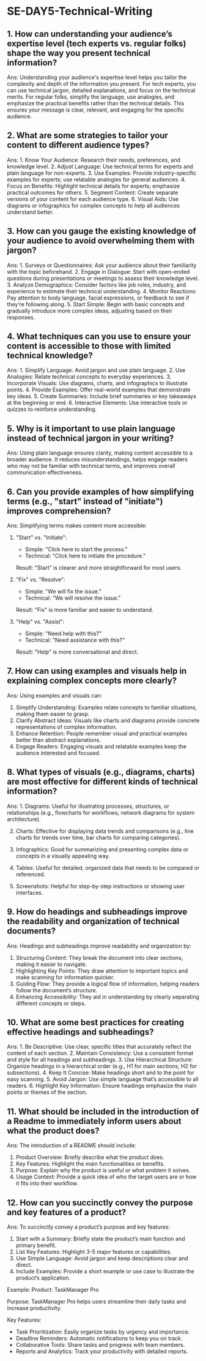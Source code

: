 # SE-DAY5-Technical-Writing
## 1. How can understanding your audience’s expertise level (tech experts vs. regular folks) shape the way you present technical information?
Ans: Understanding your audience's expertise level helps you tailor the complexity and depth of the information you present. For tech experts, you can use technical jargon, detailed explanations, and focus on the technical merits. For regular folks, simplify the language, use analogies, and emphasize the practical benefits rather than the technical details. This ensures your message is clear, relevant, and engaging for the specific audience.

## 2. What are some strategies to tailor your content to different audience types?
Ans: 1. Know Your Audience: Research their needs, preferences, and knowledge level.
2. Adjust Language: Use technical terms for experts and plain language for non-experts.
3. Use Examples: Provide industry-specific examples for experts; use relatable analogies for general audiences.
4. Focus on Benefits: Highlight technical details for experts; emphasize practical outcomes for others.
5. Segment Content: Create separate versions of your content for each audience type.
6. Visual Aids: Use diagrams or infographics for complex concepts to help all audiences understand better.

## 3. How can you gauge the existing knowledge of your audience to avoid overwhelming them with jargon?
Ans: 1. Surveys or Questionnaires: Ask your audience about their familiarity with the topic beforehand.
2. Engage in Dialogue: Start with open-ended questions during presentations or meetings to assess their knowledge level.
3. Analyze Demographics: Consider factors like job roles, industry, and experience to estimate their technical understanding.
4. Monitor Reactions: Pay attention to body language, facial expressions, or feedback to see if they’re following along.
5. Start Simple: Begin with basic concepts and gradually introduce more complex ideas, adjusting based on their responses.

## 4. What techniques can you use to ensure your content is accessible to those with limited technical knowledge?
Ans: 1. Simplify Language: Avoid jargon and use plain language.
2. Use Analogies: Relate technical concepts to everyday experiences.
3. Incorporate Visuals: Use diagrams, charts, and infographics to illustrate points.
4. Provide Examples: Offer real-world examples that demonstrate key ideas.
5. Create Summaries: Include brief summaries or key takeaways at the beginning or end.
6. Interactive Elements: Use interactive tools or quizzes to reinforce understanding.

## 5. Why is it important to use plain language instead of technical jargon in your writing?
Ans: Using plain language ensures clarity, making content accessible to a broader audience. It reduces misunderstandings, helps engage readers who may not be familiar with technical terms, and improves overall communication effectiveness.

## 6. Can you provide examples of how simplifying terms (e.g., "start" instead of "initiate") improves comprehension?
Ans: Simplifying terms makes content more accessible:

1. "Start" vs. "Initiate":
   - Simple: "Click here to start the process."
   - Technical: "Click here to initiate the procedure."

   Result: "Start" is clearer and more straightforward for most users.

2. "Fix" vs. "Resolve":
   - Simple: "We will fix the issue."
   - Technical: "We will resolve the issue."

   Result: "Fix" is more familiar and easier to understand.

3. "Help" vs. "Assist":
   - Simple: "Need help with this?"
   - Technical: "Need assistance with this?"

   Result: "Help" is more conversational and direct.

## 7. How can using examples and visuals help in explaining complex concepts more clearly?
Ans: Using examples and visuals can:

1. Simplify Understanding: Examples relate concepts to familiar situations, making them easier to grasp.
2. Clarify Abstract Ideas: Visuals like charts and diagrams provide concrete representations of complex information.
3. Enhance Retention: People remember visual and practical examples better than abstract explanations.
4. Engage Readers: Engaging visuals and relatable examples keep the audience interested and focused.

## 8. What types of visuals (e.g., diagrams, charts) are most effective for different kinds of technical information?
Ans: 1. Diagrams: Useful for illustrating processes, structures, or relationships (e.g., flowcharts for workflows, network diagrams for system architecture).

2. Charts: Effective for displaying data trends and comparisons (e.g., line charts for trends over time, bar charts for comparing categories).

3. Infographics: Good for summarizing and presenting complex data or concepts in a visually appealing way.

4. Tables: Useful for detailed, organized data that needs to be compared or referenced.

5. Screenshots: Helpful for step-by-step instructions or showing user interfaces.

## 9. How do headings and subheadings improve the readability and organization of technical documents?
Ans: Headings and subheadings improve readability and organization by:

1. Structuring Content: They break the document into clear sections, making it easier to navigate.
2. Highlighting Key Points: They draw attention to important topics and make scanning for information quicker.
3. Guiding Flow: They provide a logical flow of information, helping readers follow the document’s structure.
4. Enhancing Accessibility: They aid in understanding by clearly separating different concepts or steps.

## 10. What are some best practices for creating effective headings and subheadings?
Ans: 1. Be Descriptive: Use clear, specific titles that accurately reflect the content of each section.
2. Maintain Consistency: Use a consistent format and style for all headings and subheadings.
3. Use Hierarchical Structure: Organize headings in a hierarchical order (e.g., H1 for main sections, H2 for subsections).
4. Keep It Concise: Make headings short and to the point for easy scanning.
5. Avoid Jargon: Use simple language that’s accessible to all readers.
6. Highlight Key Information: Ensure headings emphasize the main points or themes of the section.

## 11. What should be included in the introduction of a Readme to immediately inform users about what the product does?
Ans: The introduction of a README should include:

1. Product Overview: Briefly describe what the product does.
2. Key Features: Highlight the main functionalities or benefits.
3. Purpose: Explain why the product is useful or what problem it solves.
4. Usage Context: Provide a quick idea of who the target users are or how it fits into their workflow.

## 12. How can you succinctly convey the purpose and key features of a product?
Ans: To succinctly convey a product’s purpose and key features:

1. Start with a Summary: Briefly state the product’s main function and primary benefit.
2. List Key Features: Highlight 3-5 major features or capabilities.
3. Use Simple Language: Avoid jargon and keep descriptions clear and direct.
4. Include Examples: Provide a short example or use case to illustrate the product’s application.

Example:
Product: TaskManager Pro

Purpose: TaskManager Pro helps users streamline their daily tasks and increase productivity.

Key Features:
- Task Prioritization: Easily organize tasks by urgency and importance.
- Deadline Reminders: Automatic notifications to keep you on track.
- Collaborative Tools: Share tasks and progress with team members.
- Reports and Analytics: Track your productivity with detailed reports.

